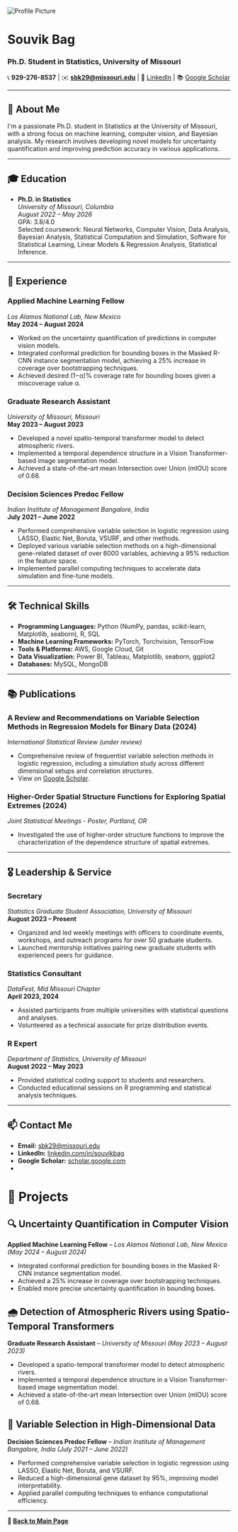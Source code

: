 ![Profile Picture](profile.jpeg)




# Souvik Bag  
### Ph.D. Student in Statistics, University of Missouri  
📞 **929-276-8537** | ✉️ **[sbk29@missouri.edu](mailto:sbk29@missouri.edu)** | 🔗 [LinkedIn](https://www.linkedin.com/in/souvikbag/) | 📚 [Google Scholar](https://scholar.google.com/citations?view_op=view_citation&hl=en&user=mJQ9QmgAAAAJ&citation_for_view=mJQ9QmgAAAAJ:u5HHmVD_uO8C)

---

## 🚀 **About Me**
I'm a passionate Ph.D. student in Statistics at the University of Missouri, with a strong focus on machine learning, computer vision, and Bayesian analysis. My research involves developing novel models for uncertainty quantification and improving prediction accuracy in various applications.

---

## 🎓 **Education**
- **Ph.D. in Statistics**  
  *University of Missouri, Columbia*  
  *August 2022 – May 2026*  
  GPA: 3.8/4.0  
  Selected coursework: Neural Networks, Computer Vision, Data Analysis, Bayesian Analysis, Statistical Computation and Simulation, Software for Statistical Learning, Linear Models & Regression Analysis, Statistical Inference.

---

## 💼 **Experience**
### **Applied Machine Learning Fellow**  
*Los Alamos National Lab, New Mexico*  
**May 2024 – August 2024**
- Worked on the uncertainty quantification of predictions in computer vision models.
- Integrated conformal prediction for bounding boxes in the Masked R-CNN instance segmentation model, achieving a 25% increase in coverage over bootstrapping techniques.
- Achieved desired (1−α)% coverage rate for bounding boxes given a miscoverage value α.

### **Graduate Research Assistant**  
*University of Missouri, Missouri*  
**May 2023 – August 2023**
- Developed a novel spatio-temporal transformer model to detect atmospheric rivers.
- Implemented a temporal dependence structure in a Vision Transformer-based image segmentation model.
- Achieved a state-of-the-art mean Intersection over Union (mIOU) score of 0.68.

### **Decision Sciences Predoc Fellow**  
*Indian Institute of Management Bangalore, India*  
**July 2021 – June 2022**
- Performed comprehensive variable selection in logistic regression using LASSO, Elastic Net, Boruta, VSURF, and other methods.
- Deployed various variable selection methods on a high-dimensional gene-related dataset of over 6000 variables, achieving a 95% reduction in the feature space.
- Implemented parallel computing techniques to accelerate data simulation and fine-tune models.

---

## 🛠 **Technical Skills**
- **Programming Languages:** Python (NumPy, pandas, scikit-learn, Matplotlib, seaborn), R, SQL
- **Machine Learning Frameworks:** PyTorch, Torchvision, TensorFlow
- **Tools & Platforms:** AWS, Google Cloud, Git
- **Data Visualization:** Power BI, Tableau, Matplotlib, seaborn, ggplot2
- **Databases:** MySQL, MongoDB

---

## 📚 **Publications**
### **A Review and Recommendations on Variable Selection Methods in Regression Models for Binary Data** (2024)  
*International Statistical Review (under review)*  
- Comprehensive review of frequentist variable selection methods in logistic regression, including a simulation study across different dimensional setups and correlation structures.
- View on [Google Scholar](https://scholar.google.com/citations?view_op=view_citation&hl=en&user=mJQ9QmgAAAAJ&citation_for_view=mJQ9QmgAAAAJ:u5HHmVD_uO8C).

### **Higher-Order Spatial Structure Functions for Exploring Spatial Extremes** (2024)  
*Joint Statistical Meetings - Poster, Portland, OR*  
- Investigated the use of higher-order structure functions to improve the characterization of the dependence structure of spatial extremes.

---

## 🎖 **Leadership & Service**
### **Secretary**  
*Statistics Graduate Student Association, University of Missouri*  
**August 2023 – Present**
- Organized and led weekly meetings with officers to coordinate events, workshops, and outreach programs for over 50 graduate students.
- Launched mentorship initiatives pairing new graduate students with experienced peers for guidance.

### **Statistics Consultant**  
*DataFest, Mid Missouri Chapter*  
**April 2023, 2024**
- Assisted participants from multiple universities with statistical questions and analyses.
- Volunteered as a technical associate for prize distribution events.

### **R Expert**  
*Department of Statistics, University of Missouri*  
**August 2022 – May 2023**
- Provided statistical coding support to students and researchers.
- Conducted educational sessions on R programming and statistical analysis techniques.

---

## 📫 **Contact Me**
- **Email:** [sbk29@missouri.edu](mailto:sbk29@missouri.edu)
- **LinkedIn:** [linkedin.com/in/souvikbag](https://www.linkedin.com/in/souvikbag/)
- **Google Scholar:** [scholar.google.com](https://scholar.google.com/citations?view_op=view_citation&hl=en&user=mJQ9QmgAAAAJ&citation_for_view=mJQ9QmgAAAAJ:u5HHmVD_uO8C)
- 
# 📂 Projects

## 🔍 **Uncertainty Quantification in Computer Vision**
**Applied Machine Learning Fellow** – *Los Alamos National Lab, New Mexico (May 2024 – August 2024)*
- Integrated conformal prediction for bounding boxes in the Masked R-CNN instance segmentation model.
- Achieved a 25% increase in coverage over bootstrapping techniques.
- Enabled more precise uncertainty quantification in bounding boxes.

## 🌧 **Detection of Atmospheric Rivers using Spatio-Temporal Transformers**
**Graduate Research Assistant** – *University of Missouri (May 2023 – August 2023)*
- Developed a spatio-temporal transformer model to detect atmospheric rivers.
- Implemented a temporal dependence structure in a Vision Transformer-based image segmentation model.
- Achieved a state-of-the-art mean Intersection over Union (mIOU) score of 0.68.

## 🧬 **Variable Selection in High-Dimensional Data**
**Decision Sciences Predoc Fellow** – *Indian Institute of Management Bangalore, India (July 2021 – June 2022)*
- Performed comprehensive variable selection in logistic regression using LASSO, Elastic Net, Boruta, and VSURF.
- Reduced a high-dimensional gene dataset by 95%, improving model interpretability.
- Applied parallel computing techniques to enhance computational efficiency.

---

**🔗 [Back to Main Page](README.md)**

